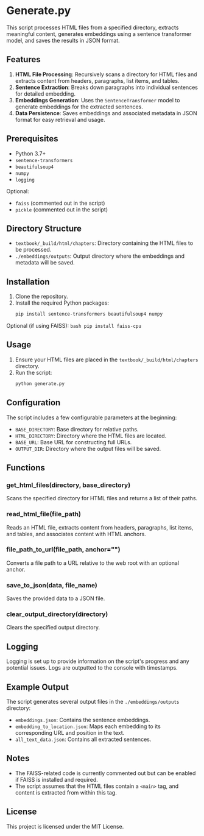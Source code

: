 # Generate.py

This script processes HTML files from a specified directory, extracts meaningful content, generates embeddings using a sentence transformer model, and saves the results in JSON format.

## Features

1. **HTML File Processing**: Recursively scans a directory for HTML files and extracts content from headers, paragraphs, list items, and tables.
2. **Sentence Extraction**: Breaks down paragraphs into individual sentences for detailed embedding.
3. **Embeddings Generation**: Uses the `SentenceTransformer` model to generate embeddings for the extracted sentences.
4. **Data Persistence**: Saves embeddings and associated metadata in JSON format for easy retrieval and usage.

## Prerequisites

- Python 3.7+
- `sentence-transformers`
- `beautifulsoup4`
- `numpy`
- `logging`

Optional:
- `faiss` (commented out in the script)
- `pickle` (commented out in the script)

## Directory Structure

- `textbook/_build/html/chapters`: Directory containing the HTML files to be processed.
- `./embeddings/outputs`: Output directory where the embeddings and metadata will be saved.

## Installation

1. Clone the repository.
2. Install the required Python packages:
    ```bash
    pip install sentence-transformers beautifulsoup4 numpy
    ```

Optional (if using FAISS):
    ```bash
    pip install faiss-cpu
    ```

## Usage

1. Ensure your HTML files are placed in the `textbook/_build/html/chapters` directory.
2. Run the script:
    ```bash
    python generate.py
    ```

## Configuration

The script includes a few configurable parameters at the beginning:

- `BASE_DIRECTORY`: Base directory for relative paths.
- `HTML_DIRECTORY`: Directory where the HTML files are located.
- `BASE_URL`: Base URL for constructing full URLs.
- `OUTPUT_DIR`: Directory where the output files will be saved.

## Functions

### get_html_files(directory, base_directory)
Scans the specified directory for HTML files and returns a list of their paths.

### read_html_file(file_path)
Reads an HTML file, extracts content from headers, paragraphs, list items, and tables, and associates content with HTML anchors.

### file_path_to_url(file_path, anchor="")
Converts a file path to a URL relative to the web root with an optional anchor.

### save_to_json(data, file_name)
Saves the provided data to a JSON file.

### clear_output_directory(directory)
Clears the specified output directory.

## Logging

Logging is set up to provide information on the script's progress and any potential issues. Logs are outputted to the console with timestamps.

## Example Output

The script generates several output files in the `./embeddings/outputs` directory:

- `embeddings.json`: Contains the sentence embeddings.
- `embedding_to_location.json`: Maps each embedding to its corresponding URL and position in the text.
- `all_text_data.json`: Contains all extracted sentences.

## Notes

- The FAISS-related code is currently commented out but can be enabled if FAISS is installed and required.
- The script assumes that the HTML files contain a `<main>` tag, and content is extracted from within this tag.

## License

This project is licensed under the MIT License.
